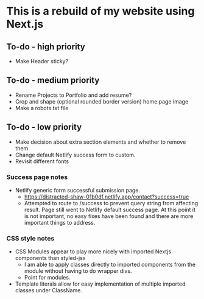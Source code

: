 # This is a rebuild of my website using Next.js

## To-do - high priority

- Make Header sticky?

## To-do - medium priority

- Rename Projects to Portfolio and add resume?
- Crop and shape (optional rounded border version) home page image
- Make a robots.txt file

## To-do - low priority

- Make decision about extra section elements and whether to remove them
- Change default Netlify success form to custom.
- Revisit different fonts

### Success page notes

- Netlify generic form successful submission page.
  - https://distracted-shaw-01b0df.netlify.app/contact?success=true
  - Attempted to route to /success to prevent query string from affecting result. Page still went to Netlify default success page. At this point it is not important, no easy fixes have been found and there are more important things to address.

### CSS style notes

- CSS Modules appear to play more nicely with imported Nextjs components than styled-jsx
  - I am able to apply classes directly to imported components from the module without having to do wrapper divs.
  - Point for modules.
- Template literals allow for easy implementation of multiple imported classes under ClassName.
